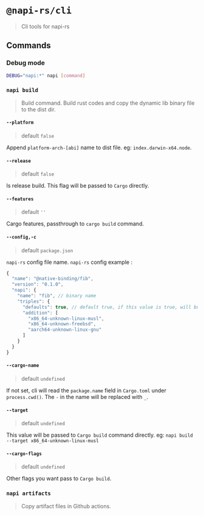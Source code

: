 # `@napi-rs/cli`

> Cli tools for napi-rs

## Commands

### Debug mode

```bash
DEBUG="napi:*" napi [command]
```

### `napi build`

> Build command. Build rust codes and copy the dynamic lib binary file to the dist dir.

#### `--platform`

> default `false`

Append `platform-arch-[abi]` name to dist file. eg: `index.darwin-x64.node`.

#### `--release`

> default `false`

Is release build. This flag will be passed to `Cargo` directly.

#### `--features`

> default `''`

Cargo features, passthrough to `cargo build` command.

#### `--config,-c`

> default `package.json`

`napi-rs` config file name. `napi-rs` config example :

```js
{
  "name": "@native-binding/fib",
  "version": "0.1.0",
  "napi": {
    "name": "fib", // binary name
    "triples": {
      "defaults": true, // default true, if this value is true, will build `x86_64-pc-windows-msvc`, `x86_64-apple-darwin` and `x86_64-unknown-linux-gnu`
      "addition": [
        "x86_64-unknown-linux-musl",
        "x86_64-unknown-freebsd",
        "aarch64-unknown-linux-gnu"
      ]
    }
  }
}
```

#### `--cargo-name`

> default `undefined`

If not set, cli will read the `package.name` field in `Cargo.toml` under `process.cwd()`. The `-` in the name will be replaced with `_`.

#### `--target`

> default `undefined`

This value will be passed to `Cargo build` command directly. eg: `napi build --target x86_64-unknown-linux-musl`

#### `--cargo-flags`

> default `undefined`

Other flags you want pass to `Cargo build`.

### `napi artifacts`

> Copy artifact files in Github actions.

